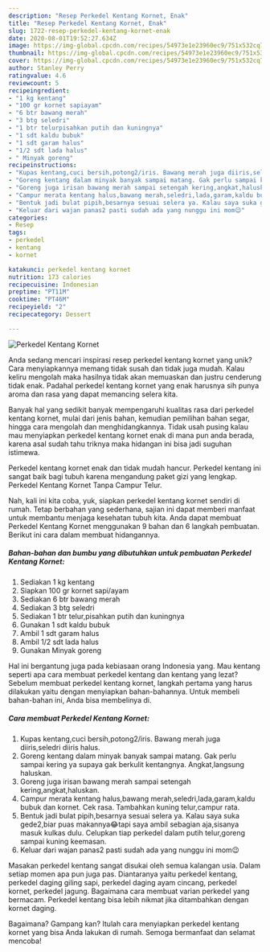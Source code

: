 ```yaml
---
description: "Resep Perkedel Kentang Kornet, Enak"
title: "Resep Perkedel Kentang Kornet, Enak"
slug: 1722-resep-perkedel-kentang-kornet-enak
date: 2020-08-01T19:52:27.634Z
image: https://img-global.cpcdn.com/recipes/54973e1e23960ec9/751x532cq70/perkedel-kentang-kornet-foto-resep-utama.jpg
thumbnail: https://img-global.cpcdn.com/recipes/54973e1e23960ec9/751x532cq70/perkedel-kentang-kornet-foto-resep-utama.jpg
cover: https://img-global.cpcdn.com/recipes/54973e1e23960ec9/751x532cq70/perkedel-kentang-kornet-foto-resep-utama.jpg
author: Stanley Perry
ratingvalue: 4.6
reviewcount: 5
recipeingredient:
- "1 kg kentang"
- "100 gr kornet sapiayam"
- "6 btr bawang merah"
- "3 btg seledri"
- "1 btr telurpisahkan putih dan kuningnya"
- "1 sdt kaldu bubuk"
- "1 sdt garam halus"
- "1/2 sdt lada halus"
- " Minyak goreng"
recipeinstructions:
- "Kupas kentang,cuci bersih,potong2/iris. Bawang merah juga diiris,seledri diiris halus."
- "Goreng kentang dalam minyak banyak sampai matang. Gak perlu sampai kering ya supaya gak berkulit kentangnya. Angkat,langsung haluskan."
- "Goreng juga irisan bawang merah sampai setengah kering,angkat,haluskan."
- "Campur merata kentang halus,bawang merah,seledri,lada,garam,kaldu bubuk dan kornet. Cek rasa. Tambahkan kuning telur,campur rata."
- "Bentuk jadi bulat pipih,besarnya sesuai selera ya. Kalau saya suka gede2,biar puas makannya😂tapi saya ambil sebagian aja,sisanya masuk kulkas dulu. Celupkan tiap perkedel dalam putih telur,goreng sampai kuning keemasan."
- "Keluar dari wajan panas2 pasti sudah ada yang nunggu ini mom😉"
categories:
- Resep
tags:
- perkedel
- kentang
- kornet

katakunci: perkedel kentang kornet 
nutrition: 173 calories
recipecuisine: Indonesian
preptime: "PT11M"
cooktime: "PT46M"
recipeyield: "2"
recipecategory: Dessert

---
```



![Perkedel Kentang Kornet](https://img-global.cpcdn.com/recipes/54973e1e23960ec9/751x532cq70/perkedel-kentang-kornet-foto-resep-utama.jpg)

Anda sedang mencari inspirasi resep perkedel kentang kornet yang unik? Cara menyiapkannya memang tidak susah dan tidak juga mudah. Kalau keliru mengolah maka hasilnya tidak akan memuaskan dan justru cenderung tidak enak. Padahal perkedel kentang kornet yang enak harusnya sih punya aroma dan rasa yang dapat memancing selera kita.

Banyak hal yang sedikit banyak mempengaruhi kualitas rasa dari perkedel kentang kornet, mulai dari jenis bahan, kemudian pemilihan bahan segar, hingga cara mengolah dan menghidangkannya. Tidak usah pusing kalau mau menyiapkan perkedel kentang kornet enak di mana pun anda berada, karena asal sudah tahu triknya maka hidangan ini bisa jadi suguhan istimewa.

Perkedel kentang kornet enak dan tidak mudah hancur. Perkedel kentang ini sangat baik bagi tubuh karena mengandung paket gizi yang lengkap. Perkedel Kentang Kornet Tanpa Campur Telur.


Nah, kali ini kita coba, yuk, siapkan perkedel kentang kornet sendiri di rumah. Tetap berbahan yang sederhana, sajian ini dapat memberi manfaat untuk membantu menjaga kesehatan tubuh kita. Anda dapat membuat Perkedel Kentang Kornet menggunakan 9 bahan dan 6 langkah pembuatan. Berikut ini cara dalam membuat hidangannya.

<!--inarticleads1-->

##### Bahan-bahan dan bumbu yang dibutuhkan untuk pembuatan Perkedel Kentang Kornet:

1. Sediakan 1 kg kentang
1. Siapkan 100 gr kornet sapi/ayam
1. Sediakan 6 btr bawang merah
1. Sediakan 3 btg seledri
1. Sediakan 1 btr telur,pisahkan putih dan kuningnya
1. Gunakan 1 sdt kaldu bubuk
1. Ambil 1 sdt garam halus
1. Ambil 1/2 sdt lada halus
1. Gunakan  Minyak goreng


Hal ini bergantung juga pada kebiasaan orang Indonesia yang. Mau kentang seperti apa cara membuat perkedel kentang dan kentang yang lezat? Sebelum membuat perkedel kentang kornet, langkah pertama yang harus dilakukan yaitu dengan menyiapkan bahan-bahannya. Untuk membeli bahan-bahan ini, Anda bisa membelinya di. 

<!--inarticleads2-->

##### Cara membuat Perkedel Kentang Kornet:

1. Kupas kentang,cuci bersih,potong2/iris. Bawang merah juga diiris,seledri diiris halus.
1. Goreng kentang dalam minyak banyak sampai matang. Gak perlu sampai kering ya supaya gak berkulit kentangnya. Angkat,langsung haluskan.
1. Goreng juga irisan bawang merah sampai setengah kering,angkat,haluskan.
1. Campur merata kentang halus,bawang merah,seledri,lada,garam,kaldu bubuk dan kornet. Cek rasa. Tambahkan kuning telur,campur rata.
1. Bentuk jadi bulat pipih,besarnya sesuai selera ya. Kalau saya suka gede2,biar puas makannya😂tapi saya ambil sebagian aja,sisanya masuk kulkas dulu. Celupkan tiap perkedel dalam putih telur,goreng sampai kuning keemasan.
1. Keluar dari wajan panas2 pasti sudah ada yang nunggu ini mom😉


Masakan perkedel kentang sangat disukai oleh semua kalangan usia. Dalam setiap momen apa pun juga pas. Diantaranya yaitu perkedel kentang, perkedel daging giling sapi, perkedel daging ayam cincang, perkedel kornet, perkedel jagung. Bagaimana cara membuat varian perkedel yang bermacam. Perkedel kentang bisa lebih nikmat jika ditambahkan dengan kornet daging. 

Bagaimana? Gampang kan? Itulah cara menyiapkan perkedel kentang kornet yang bisa Anda lakukan di rumah. Semoga bermanfaat dan selamat mencoba!
